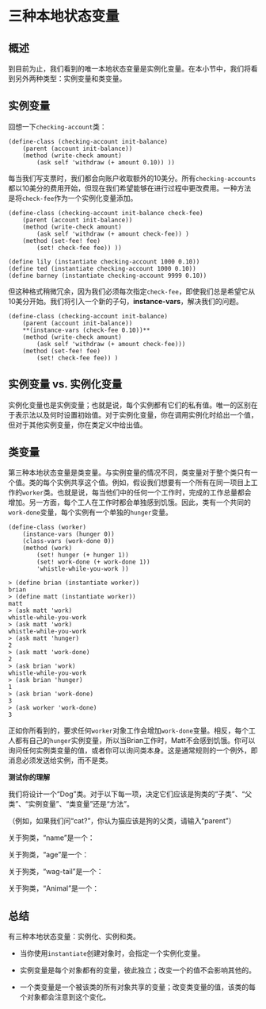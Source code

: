 # 三种本地状态变量

## 概述

到目前为止，我们看到的唯一本地状态变量是实例化变量。在本小节中，我们将看到另外两种类型：实例变量和类变量。

## 实例变量

回想一下`checking-account`类：

```
(define-class (checking-account init-balance)
    (parent (account init-balance))
    (method (write-check amount)
        (ask self 'withdraw (+ amount 0.10)) )) 
```

每当我们写支票时，我们都会向账户收取额外的10美分。所有`checking-accounts`都以10美分的费用开始，但现在我们希望能够在进行过程中更改费用。一种方法是将`check-fee`作为一个实例化变量添加。

```
(define-class (checking-account init-balance check-fee)
    (parent (account init-balance))
    (method (write-check amount)
        (ask self 'withdraw (+ amount check-fee)) )
    (method (set-fee! fee)
        (set! check-fee fee)) ))

(define lily (instantiate checking-account 1000 0.10))
(define ted (instantiate checking-account 1000 0.10))
(define barney (instantiate checking-account 9999 0.10)) 
```

但这种格式稍微冗余，因为我们必须每次指定`check-fee`，即使我们总是希望它从10美分开始。我们将引入一个新的子句，**instance-vars**，解决我们的问题。

```
(define-class (checking-account init-balance)
    (parent (account init-balance))
    **(instance-vars (check-fee 0.10))**
    (method (write-check amount)
        (ask self 'withdraw (+ amount check-fee)))
    (method (set-fee! fee)
        (set! check-fee fee)) )
```

## 实例变量 vs. 实例化变量

实例化变量也是实例变量；也就是说，每个实例都有它们的私有值。唯一的区别在于表示法以及何时设置初始值。对于实例化变量，你在调用实例化时给出一个值，但对于其他实例变量，你在类定义中给出值。

## 类变量

第三种本地状态变量是类变量。与实例变量的情况不同，类变量对于整个类只有一个值。类的每个实例共享这个值。例如，假设我们想要有一个所有在同一项目上工作的`worker`类。也就是说，每当他们中的任何一个工作时，完成的工作总量都会增加。另一方面，每个工人在工作时都会单独感到饥饿。因此，类有一个共同的`work-done`变量，每个实例有一个单独的`hunger`变量。

```
(define-class (worker)
    (instance-vars (hunger 0))
    (class-vars (work-done 0))
    (method (work)
        (set! hunger (+ hunger 1))
        (set! work-done (+ work-done 1))
        'whistle-while-you-work ))  

> (define brian (instantiate worker))
brian
> (define matt (instantiate worker))
matt
> (ask matt 'work)
whistle-while-you-work
> (ask matt 'work)
whistle-while-you-work
> (ask matt 'hunger)
2
> (ask matt 'work-done)
2
> (ask brian 'work)
whistle-while-you-work
> (ask brian 'hunger)
1
> (ask brian 'work-done)
3
> (ask worker 'work-done)
3 
```

正如你所看到的，要求任何`worker`对象工作会增加`work-done`变量。相反，每个工人都有自己的`hunger`实例变量，所以当Brian工作时，Matt不会感到饥饿。你可以询问任何实例类变量的值，或者你可以询问类本身。这是通常规则的一个例外，即消息必须发送给实例，而不是类。

**测试你的理解**

我们将设计一个“Dog”类。对于以下每一项，决定它们应该是狗类的“子类”、“父类”、“实例变量”、“类变量”还是“方法”。

（例如，如果我们问“cat?”，你认为猫应该是狗的父类，请输入“parent”）

关于狗类，“name”是一个：

关于狗类，“age”是一个：

关于狗类，“wag-tail”是一个：

关于狗类，“Animal”是一个：

## 总结

有三种本地状态变量：实例化、实例和类。

+   当你使用`instantiate`创建对象时，会指定一个实例化变量。

+   实例变量是每个对象都有的变量，彼此独立；改变一个的值不会影响其他的。

+   一个类变量是一个被该类的所有对象共享的变量；改变类变量的值，该类的每个对象都会注意到这个变化。
